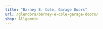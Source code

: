 ```yaml
---
title: "Barney E. Cole, Garage Doors"
url: /glendora/barney-e-cole-garage-doors/
shop: Allgemein
---
```

